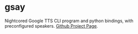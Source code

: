 # gsay
Nightcored Google TTS CLI program and python bindings, with preconfigured speakers. [Github Project Page](https://github.com/johannesCmayer/gsay).

